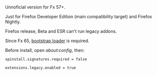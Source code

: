 Unnoficial version for Fx 57+.

Just for Firefox Developer Edition (main compatibility target) and Firefox Nightly.

Firefox release, Beta and ESR can't run legacy addons.

Since Fx 65, [bootstrap loader](https://github.com/xiaoxiaoflood/firefox-scripts/raw/master/extensions/bootstrapLoader/bootstrapLoader.xpi) is required.

Before install, open *about:config*, then:

`xpinstall.signatures.required = false`

`extensions.legacy.enabled = true`
